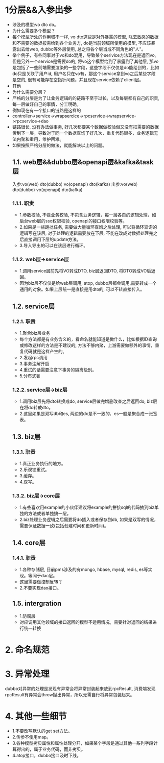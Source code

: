 # 1分层&&入参出参
* 涉及的模型:vo dto do。
* 为什么需要多个模型？
* 每个模型所处的作用域不一样, vo dto这些是对外暴露的模型, 除去敏感的数据和不需要的数据按需给到各个业务方, do是当前领域所使用的模型, 不应该暴露出去给web, dubbo等外层使用, 总之将各个层当成不同角色的"人"。
* 举个例子，有些同事对于vo和do混用，导致某个serivice方法现在是返回vo, 但是另外一个service是需要do的, 将vo这个模型给到了暴露到了其他层, 那vo是包括了一些前端需要渲染的一些字段，这些字段不仅仅是do能给到的，比如do只是关联了用户id, 用户名只在vo有，那这个service拿到vo之后某些字段是空的, 很有可能存在空指针问题，并且现在service依赖了client层。
* 其他
* 为什么需要分层？
* 严格的分层是为了让业务逻辑的的链路不至于过长，以及每层都有自己的职责, 每一层做好自己的事情，分工明确。
* 例如现在有一个接口的链路是这样的
* controller->service->wrapsercice->rpcservice->wrapservice->rpcservice->dao
* 链路很长, 没有办法做事务, 好几次都要某个数据做校验但又没有把需要的数据传到下一层，导致对于同一个数据查询了好几次，重复代码很多，业务逻辑无法内聚和重用，维护困难。
* 如果按照严格分层的做法，就能解决以上的问题。
   ## 1.1. web层&&dubbo层&openapi层&kafka&task层
   入参:vo(web) dto(dubbo) vo(openapi) dto(kafka)
   出参:vo(web) dto(dubbo) vo(openapi) dto(kafka)
   ### 1.1.1. 职责
   * 1.参数校验, 不做业务校验, 不包含业务逻辑，每一层各自的逻辑处理，如后台web层的sso权限校验, openapi的接口权限校验等。
   * 2.如果是一些跑批任务, 需要做大量循环查询之后处理, 可以将循环查询的逻辑写在该层, 对于处理的逻辑需要放在下层, 不能在改成对数据处理完之后直接调用下层的update方法。
   * 3.导入导出的可以在该层进行循环。
   ### 1.1.2. web层->service层
   * 1.调用service层前先将VO转成DTO, biz层返回DTO, 将DTO转成VO后返回。 
   * 因为biz层不仅仅是给web层调用, atop, dubbo层都会调用,需要转成一个通用的对象。如果上层统一是直接是用dto的, 可以不转直接传入。
   ## 1.2. service层
   ### 1.2.1. 职责
   * 1.聚合biz层业务 
   * 每个方法都是有业务含义的，看命名就能知道是做什么，比如根据ID查询或修改这样的方法是不建议的, 方法不够内聚，上游需要做额外的事情，重复代码就是这样产生的。
   * 2.发起rpc调用 
   * 3.事务注解开启
   * 4.重试的话需要注意下事务的隔离级别。
   * 5.分布式锁
   ### 1.2.2. service层->biz层
   * 1.调用biz层先将dto转换成do, service层做完增删改查之后返回do, biz层在将do转成dto。
   * 2.这里如果是双写db和es, 两边的do是不一致的，es一般是聚合成一张宽表。
   ## 1.3. biz层
   ### 1.3.1. 职责
   * 1.真正业务执行的地方。
   * 2.乐观锁重试。
   * 3.缓存。
   * 4.双写。
   ### 1.3.2. biz层->core层
   * 1.有些喜欢用example的小伙伴建议将example的拼接sql的代码抽到biz单独的方法或者单独搞一层。
   * 2.biz处理业务逻辑之后需要将do插入或者保存到db, 如果是双写的情况，需要保证数据一致(包括创建时间和更新时间)。
   ## 1.4. core层
   ### 1.4.1. 职责
   * 1.各种存储层, 目前pms涉及的有mongo, hbase, mysql, redis, es等实现。等同于dao层。
   * 这里需要做控制反转？
   * 2.不要实现dao接口。
   ## 1.5. intergration
   * 1.防腐层
   * 对应调用其他领域的接口返回的模型不适用情况，需要针对返回的结果进行统一转换
# 2. 命名规范

# 3. 异常处理
   dubbo对异常的处理是发现有异常会将异常封装起来放到rpcResult, 消费端发现rpcResult有异常会throw抛出异常，所以无需自行将异常包装起来。
# 4. 其他一些细节
   * 1.不要改写默认的get set方法。
   * 2.传参不使用map。
   * 3.各种模型拷贝属性和属性处理分开，如果某个字段是通过其他一系列字段计算得出的，属于业务代码，而非拷贝。
   * 4.atop接口，dubbo接口及时下线。
